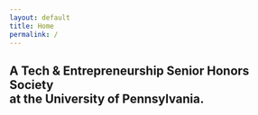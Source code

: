 ```yaml
---
layout: default
title: Home
permalink: /
---
```


<h2 class="cover-heading" style="">
  A Tech &amp; Entrepreneurship Senior Honors Society
  <br>
  at the University of Pennsylvania.
</h2>